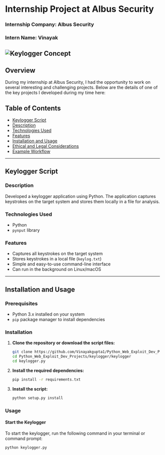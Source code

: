 # Internship Project at Albus Security

### **Internship Company**: Albus Security

### **Intern Name**: Vinayak

## ![Keylogger Concept](https://media.istockphoto.com/id/957820872/photo/keylogger-concept.jpg?s=612x612&w=0&k=20&c=hvE8hYnFhgLR78YtYkytDVPL4edUjHzYfBJ51I9PY3A=)

## Overview

During my internship at Albus Security, I had the opportunity to work on several interesting and challenging projects. Below are the details of one of the key projects I developed during my time here:

## Table of Contents
- [Keylogger Script](#keylogger-script)
- [Description](#description)
- [Technologies Used](#technologies-used)
- [Features](#features)
- [Installation and Usage](#installation-and-usage)
- [Ethical and Legal Considerations](#ethical-and-legal-considerations)
- [Example Workflow](#example-workflow)

---

## Keylogger Script 

### Description
Developed a keylogger application using Python. The application captures keystrokes on the target system and stores them locally in a file for analysis.

### Technologies Used
- Python
- `pynput` library

### Features
- Captures all keystrokes on the target system
- Stores keystrokes in a local file (`keylog.txt`)
- Simple and easy-to-use command-line interface
- Can run in the background on Linux/macOS

---

## Installation and Usage

### Prerequisites
- Python 3.x installed on your system
- `pip` package manager to install dependencies

### Installation

1. **Clone the repository or download the script files:**
    ```sh
    git clone https://github.com/Vinayakgupta1/Python_Web_Exploit_Dev_Projects/keylogger/keylogger
    cd Python_Web_Exploit_Dev_Projects/keylogger/keylogger
    cd keylogger.py
    ```

2. **Install the required dependencies:**
    ```sh
    pip install -r requirements.txt
    ```

3. **Install the script:**
    ```sh
    python setup.py install
    ```

### Usage

#### Start the Keylogger
To start the keylogger, run the following command in your terminal or command prompt:
```sh
python keylogger.py
